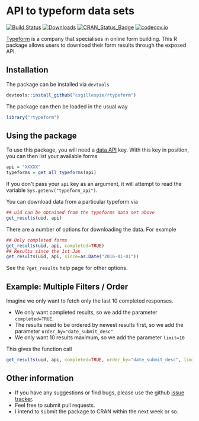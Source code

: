 <!-- README.md is generated from README.Rmd. Please edit that file -->
API to typeform data sets
=========================

[![Build Status](https://travis-ci.org/csgillespie/rtypeform.svg?branch=master)](https://travis-ci.org/csgillespie/rtypeform) [![Downloads](http://cranlogs.r-pkg.org/badges/rtypeform?color=brightgreen)](http://cran.rstudio.com/package=rtypeform) [![CRAN\_Status\_Badge](http://www.r-pkg.org/badges/version/rtypeform)](https://cran.r-project.org/package=rtypeform) [![codecov.io](https://codecov.io/github/csgillespie/rtypeform/coverage.svg?branch=master)](https://codecov.io/github/csgillespie/rtypeform?branch=master)

[Typeform](https://typeform.com) is a company that specialises in online form building. This R package allows users to download their form results through the exposed API.

Installation
------------

The package can be installed via `devtools`

``` r
devtools::install_github("csgillespie/rtypeform")
```

The package can then be loaded in the usual way

``` r
library("rtypeform")
```

Using the package
-----------------

To use this package, you will need a [data API](https://www.typeform.com/help/data-api/) key. With this key in position, you can then list your available forms

``` r
api = "XXXXX"
typeforms = get_all_typeforms(api)
```

If you don't pass your `api` key as an argument, it will attempt to read the variable `Sys.getenv("typeform_api")`.

You can download data from a particular typeform via

``` r
## uid can be obtained from the typeforms data set above
get_results(uid, api)
```

There are a number of options for downloading the data. For example

``` r
## Only completed forms
get_results(uid, api, completed=TRUE)
## Results since the 1st Jan
get_results(uid, api, since=as.Date("2016-01-01"))
```

See the `?get_results` help page for other options.

Example: Multiple Filters / Order
---------------------------------

Imagine we only want to fetch only the last 10 completed responses.

-   We only want completed results, so we add the parameter `completed=TRUE`.
-   The results need to be ordered by newest results first, so we add the parameter `order_by="date_submit_desc"`
-   We only want 10 results maximum, so we add the parameter `limit=10`

This gives the function call

``` r
get_results(uid, api, completed=TRUE, order_by="date_submit_desc", limit=10)
```

Other information
-----------------

-   If you have any suggestions or find bugs, please use the github [issue tracker](https://github.com/csgillespie/typeform/issues).
-   Feel free to submit pull requests.
-   I intend to submit the package to CRAN within the next week or so.
